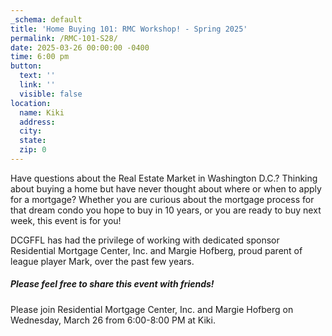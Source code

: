 ```yaml
---
_schema: default
title: 'Home Buying 101: RMC Workshop! - Spring 2025'
permalink: /RMC-101-S28/
date: 2025-03-26 00:00:00 -0400
time: 6:00 pm
button:
  text: ''
  link: ''
  visible: false
location:
  name: Kiki
  address:
  city:
  state:
  zip: 0
---
```

Have questions about the Real Estate Market in Washington D.C.? Thinking about buying a home but have never thought about where or when to apply for a mortgage? Whether you are curious about the mortgage process for that dream condo you hope to buy in 10 years, or you are ready to buy next week, this event is for you!

DCGFFL has had the privilege of working with dedicated sponsor Residential Mortgage Center, Inc. and Margie Hofberg, proud parent of league player Mark, over the past few years.

##### **Please feel free to share this event with friends!**

Please join Residential Mortgage Center, Inc. and Margie Hofberg on Wednesday, March 26 from 6:00-8:00 PM at Kiki.